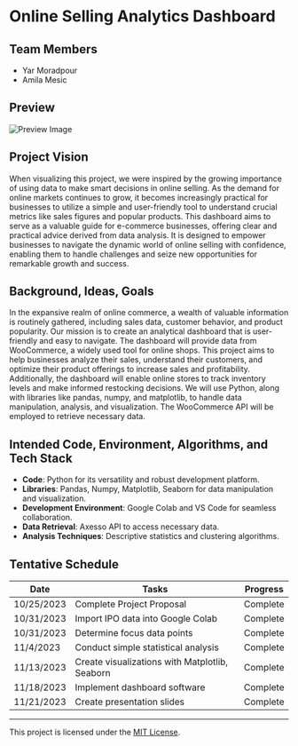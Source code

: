 # Online Selling Analytics Dashboard

## Team Members

- Yar Moradpour
- Amila Mesic

## Preview

![Preview Image](https://cdn.discordapp.com/attachments/1015033055775305831/1180727491804024862/image.png?ex=657e792a&is=656c042a&hm=a9c27bf5bf0dde2bf3afe334bf198838d38075723c03016aca35f6920b3fe0d6&)


## Project Vision

When visualizing this project, we were inspired by the growing importance of using data to make smart decisions in online selling. As the demand for online markets continues to grow, it becomes increasingly practical for businesses to utilize a simple and user-friendly tool to understand crucial metrics like sales figures and popular products. This dashboard aims to serve as a valuable guide for e-commerce businesses, offering clear and practical advice derived from data analysis. It is designed to empower businesses to navigate the dynamic world of online selling with confidence, enabling them to handle challenges and seize new opportunities for remarkable growth and success.

## Background, Ideas, Goals

In the expansive realm of online commerce, a wealth of valuable information is routinely gathered, including sales data, customer behavior, and product popularity. Our mission is to create an analytical dashboard that is user-friendly and easy to navigate. The dashboard will provide data from WooCommerce, a widely used tool for online shops. This project aims to help businesses analyze their sales, understand their customers, and optimize their product offerings to increase sales and profitability. Additionally, the dashboard will enable online stores to track inventory levels and make informed restocking decisions. We will use Python, along with libraries like pandas, numpy, and matplotlib, to handle data manipulation, analysis, and visualization. The WooCommerce API will be employed to retrieve necessary data.

## Intended Code, Environment, Algorithms, and Tech Stack

- **Code**: Python for its versatility and robust development platform.
- **Libraries**: Pandas, Numpy, Matplotlib, Seaborn for data manipulation and visualization.
- **Development Environment**: Google Colab and VS Code for seamless collaboration.
- **Data Retrieval**: Axesso API to access necessary data.
- **Analysis Techniques**: Descriptive statistics and clustering algorithms.

## Tentative Schedule

| Date       | Tasks                                              | Progress     |
|------------|----------------------------------------------------|--------------|
| 10/25/2023 | Complete Project Proposal                          | Complete     |
| 10/31/2023 | Import IPO data into Google Colab                  | Complete     |
| 10/31/2023 | Determine focus data points                        | Complete     |
| 11/4/2023  | Conduct simple statistical analysis                | Complete     |
| 11/13/2023 | Create visualizations with Matplotlib, Seaborn     | Complete     |
| 11/18/2023 | Implement dashboard software                       | Complete     |
| 11/21/2023 | Create presentation slides                         | Complete     |



---

This project is licensed under the [MIT License](LICENSE).
